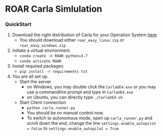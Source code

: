 # ROAR Carla Simlulation

### QuickStart
1. Download the right distribution of Carla for your Operation System [here](https://drive.google.com/drive/folders/1xGz2r6fiXCHn57_ZOS710RX2IoCKzWWx)
    - You should download either `roar_easy_linux.zip` or `roar_easy_windows.zip`
2. Initiate a virtual environment.
    - `conda create -n ROAR python=3.7`
    - `conda activate ROAR`
3. Install required packages
    - `pip install -r requirements txt`
4. You are all set up.
    - Start the server
        - on Windows, you may double click the `CarlaUE4.exe` or you may use a commandline prompt and type in `CarlaUE4.exe`
        - on Ubuntu, you can directly type `./CarlaUE4.sh`
    - Start Client connection
        - `python carla_runner.py`
        - You should be on manual control now. 
        - To switch to autonomous mode, open up `carla_runner.py` and scroll down the end, change the line `settings.enable_autopilot = False` to `settings.enable_autopilot = True`
    
    
